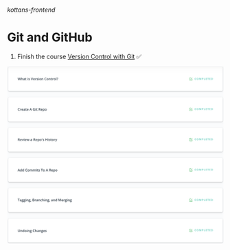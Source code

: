###### kottans-frontend

# Git and GitHub

1. Finish the course [Version Control with Git](https://www.udacity.com/course/version-control-with-git--ud123) ✅


![Result](/img/Version%20Control%20Git.png)
